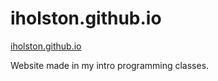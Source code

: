 # iholston.github.io
[iholston.github.io](https://iholston.github.io/)

Website made in my intro programming classes.
